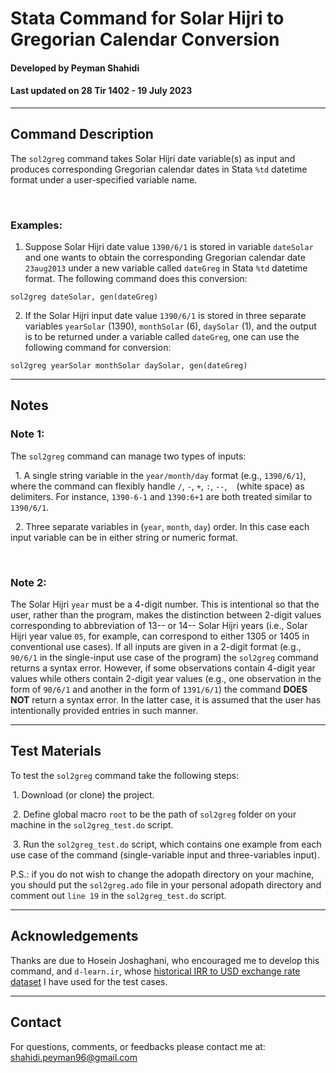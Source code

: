 # Stata Command for Solar Hijri to Gregorian Calendar Conversion
#### Developed by Peyman Shahidi
#### Last updated on 28 Tir 1402 - 19 July 2023

*******************************************************************************
## Command Description
The `sol2greg` command takes Solar Hijri date variable(s) as input and produces corresponding Gregorian calendar dates in Stata `%td` datetime format under a user-specified variable name.

<br>

### Examples:
1. Suppose Solar Hijri date value `1390/6/1` is stored in variable `dateSolar` and one wants to obtain the corresponding Gregorian calendar date `23aug2013` under a new variable called `dateGreg` in Stata `%td` datetime format. The following command does this conversion:
```
sol2greg dateSolar, gen(dateGreg)
```
2. If the Solar Hijri input date value `1390/6/1` is stored in three separate variables `yearSolar` (1390), `monthSolar` (6), `daySolar` (1), and the output is to be returned under a variable called `dateGreg`, one can use the following command for conversion:
```
sol2greg yearSolar monthSolar daySolar, gen(dateGreg)
```
*******************************************************************************
## Notes

### Note 1: 
The `sol2greg` command can manage two types of inputs:

&nbsp; 1. A single string variable in the `year/month/day` format (e.g., `1390/6/1`), where the command can flexibly handle `/`, `-`, `+`, `:`,  `--`, <code>&nbsp;</code> (white space) as delimiters. For instance, `1390-6-1` and `1390:6+1` are both treated similar to `1390/6/1`.

&nbsp; 2. Three separate variables in (`year`, `month`, `day`) order. In this case each input variable can be in either string or numeric format.

<br>

### Note 2:
The Solar Hijri `year` must be a 4-digit number. This is intentional so that the user, rather than the program, makes the distinction between 2-digit values corresponding to abbreviation of 13-- or 14-- Solar Hijri years (i.e., Solar Hijri year value `05`, for example, can correspond to either 1305 or 1405 in conventional use cases). If all inputs are given in a 2-digit format (e.g., `90/6/1` in the single-input use case of the program) the `sol2greg` command returns a syntax error. However, if some observations contain 4-digit year values while others contain 2-digit year values (e.g., one observation in the form of `90/6/1` and another in the form of `1391/6/1`) the command **DOES NOT** return a syntax error. In the latter case, it is assumed that the user has intentionally provided entries in such manner.


*******************************************************************************
## Test Materials 
To test the `sol2greg` command take the following steps:

&nbsp;1. Download (or clone) the project.

&nbsp;2. Define global macro `root` to be the path of `sol2greg` folder on your machine in the `sol2greg_test.do` script.

&nbsp;3. Run the `sol2greg_test.do` script, which contains one example from each use case of the command (single-variable input and three-variables input).

P.S.: if you do not wish to change the adopath directory on your machine, you should put the `sol2greg.ado` file in your personal adopath directory and comment out `line 19` in the `sol2greg_test.do` script.


*******************************************************************************
## Acknowledgements
Thanks are due to Hosein Joshaghani, who encouraged me to develop this command, and `d-learn.ir`, whose [historical IRR to USD exchange rate dataset](https://d-learn.ir/p/usd-price/) I have used for the test cases.


*******************************************************************************
## Contact
For questions, comments, or feedbacks please contact me at: shahidi.peyman96@gmail.com